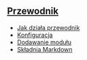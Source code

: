 ## [Przewodnik]()
 - [Jak działa przewodnik](works)
 - [Konfiguracja](config)
 - [Dodawanie modułu](adding)
 - [Składnia Markdown](markdown)

